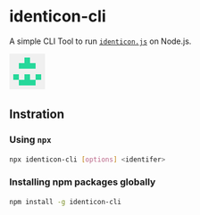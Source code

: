 # identicon-cli

A simple CLI Tool to run [`identicon.js`][identicon.js] on Node.js.

![icon.png](/icon.png)

## Instration

### Using `npx`

```sh
npx identicon-cli [options] <identifer>
```

### Installing npm packages globally

```sh
npm install -g identicon-cli
```

[identicon.js]: https://www.npmjs.com/package/identicon.js
